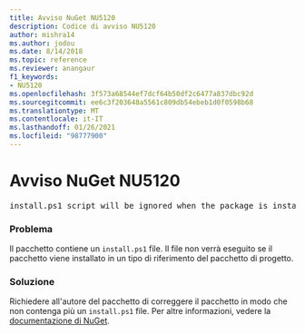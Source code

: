 ```yaml
---
title: Avviso NuGet NU5120
description: Codice di avviso NU5120
author: mishra14
ms.author: jodou
ms.date: 8/14/2018
ms.topic: reference
ms.reviewer: anangaur
f1_keywords:
- NU5120
ms.openlocfilehash: 3f573a68544ef7dcf64b50df2c6477a837dbc92d
ms.sourcegitcommit: ee6c3f203648a5561c809db54ebeb1d0f0598b68
ms.translationtype: MT
ms.contentlocale: it-IT
ms.lasthandoff: 01/26/2021
ms.locfileid: "98777900"
---
```

# <a name="nuget-warning-nu5120"></a>Avviso NuGet NU5120
<pre>install.ps1 script will be ignored when the package is installed after the migration.</pre>

### <a name="issue"></a>Problema

Il pacchetto contiene un `install.ps1` file. Il file non verrà eseguito se il pacchetto viene installato in un tipo di riferimento del pacchetto di progetto.


### <a name="solution"></a>Soluzione

Richiedere all'autore del pacchetto di correggere il pacchetto in modo che non contenga più un `install.ps1` file. Per altre informazioni, vedere la [documentazione di NuGet](../../consume-packages/migrate-packages-config-to-package-reference.md).
